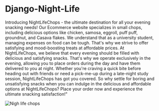 # Django-Night-Life
Introducing NightLifeChops - the ultimate destination for all your evening snacking needs! Our Ecommerce website specializes in small chops, including delicious options like chicken, samosa, eggroll, puff puff, groundnut, and Casava flakes. 
We understand that as a university student, managing expenses on food can be tough. That's why we strive to offer satisfying and mood-boosting treats at affordable prices. At NightLifeChops, we believe that every evening should be filled with delicious and satisfying snacks. That's why we operate exclusively in the evening, allowing you to place orders during the day and have them delivered to you at night. Whether you're craving a quick bite before heading out with friends or need a pick-me-up during a late-night study session, NightLifeChops has got you covered. So why settle for boring and unsatisfying snacks when you can indulge in the delicious and affordable options at NightLifeChops? Place your order now and experience the ultimate snacking satisfaction!"

![Nigh life chops](https://user-images.githubusercontent.com/68717318/213887857-9b6f38e9-cb7c-41a7-a312-746a5be3784e.png)
